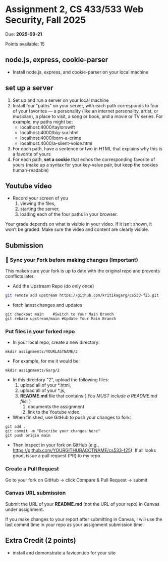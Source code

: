 # Assignment 2, CS 433/533 Web Security, Fall 2025

Due: **2025-09-21**

Points available: 15

## node.js, express, cookie-parser

* Install node.js, express, and cookie-parser on your local machine

## set up a server 

1. Set up and run a server on your local machine
2. Install four "paths" on your server, with each path corresponds to four of your favorites — a personality (like an internet personality, artist, or musician), a place to visit, a song or book, and a movie or TV series. For example, my paths might be:
   * localhost:4000/taylorswift
   * localhost:4000/big-sur.html
   * localhost:4000/born-a-crime
   * localhost:4000/a-silent-voice.html
3. For each path, have a sentence or two in HTML that explains why this is a favorite of yours
4. For each path, **set a cookie** that echos the corresponding favorite of yours (make up a syntax for your key-value pair, but keep the cookies human-readable)

## Youtube video

* Record your screen of you 
  1. viewing the files, 
  2. starting the server, 
  3. loading each of the four paths in your browser.  

Your grade depends on what is visible in your video. If it isn’t shown, it won’t be graded. Make sure the video and content are clearly visible.

## Submission

### 🔄 Sync your Fork before making changes (Important)

This makes sure your fork is up to date with the original repo and prevents conflicts later.

* Add the Upstream Repo (do only once)
```bash
git remote add upstream https://github.com/kritikagarg/cs533-f25.git
```
* fetch latest changes and updates
````git fetch upstream
git checkout main    #Switch to Your Main Branch
git rebase upstream/main #Update Your Main Branch
````

### Put files in your forked repo 
* In your local repo, create a new directory:

```
mkdir assignments/YOURLASTNAME/2
```

* For example, for me it would be:

```
mkdir assignments/Garg/2
```

* In this directory "2", upload the following files:
   1. upload all of your *.html,
   2. upload all of your *.js,
   3. **README.md** file that contains ( _You MUST include a README.md file._  )
      1. documents the assignment
      2. link to the Youtube video. 
* When finished, use GitHub to push your changes to fork:
````
git add .
git commit -m "Describe your changes here"
git push origin main
````
* Then inspect in your fork on GitHub (e.g., https://github.com/YOURGITHUBACCTNAME/cs533-f25).  If all looks good, issue a pull request (PR) to my repo

### Create a Pull Request
Go to your fork on GitHub → click Compare & Pull Request → submit

### Canvas URL submission

Submit the URL of your **README.md** (not the URL of your repo) in Canvas under assignment. 

If you make changes to your report after submitting in Canvas, I will use the last commit time in your repo as your assignment submission time.


## Extra Credit (2 points)

* install and demonstrate a favicon.ico for your site

